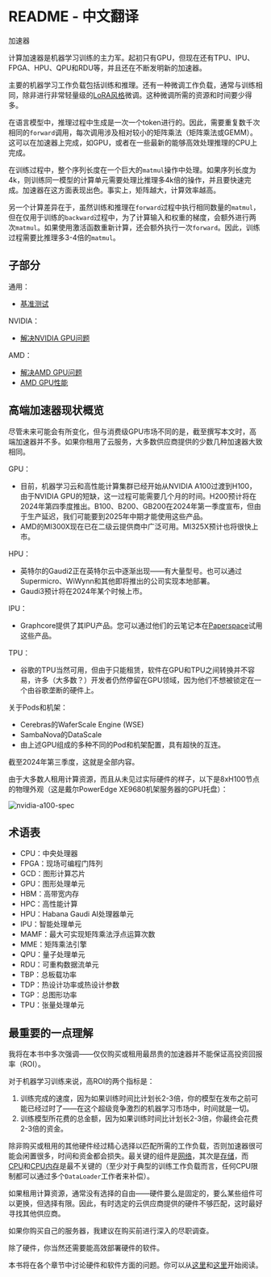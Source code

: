 # README - 中文翻译

加速器

计算加速器是机器学习训练的主力军。起初只有GPU，但现在还有TPU、IPU、FPGA、HPU、QPU和RDU等，并且还在不断发明新的加速器。

主要的机器学习工作负载包括训练和推理。还有一种微调工作负载，通常与训练相同，除非进行非常轻量级的[LoRA风格](https://arxiv.org/abs/2106.09685)微调。这种微调所需的资源和时间要少得多。

在语言模型中，推理过程中生成是一次一个token进行的。因此，需要重复数千次相同的`forward`调用，每次调用涉及相对较小的矩阵乘法（矩阵乘法或GEMM）。这可以在加速器上完成，如GPU，或者在一些最新的能够高效处理推理的CPU上完成。

在训练过程中，整个序列长度在一个巨大的`matmul`操作中处理。如果序列长度为4k，则训练同一模型的计算单元需要处理比推理多4k倍的操作，并且要快速完成。加速器在这方面表现出色。事实上，矩阵越大，计算效率越高。

另一个计算差异在于，虽然训练和推理在`forward`过程中执行相同数量的`matmul`，但在仅用于训练的`backward`过程中，为了计算输入和权重的梯度，会额外进行两次`matmul`。如果使用激活函数重新计算，还会额外执行一次`forward`。因此，训练过程需要比推理多3-4倍的`matmul`。

## 子部分

通用：
- [基准测试](benchmarks)

NVIDIA：
- [解决NVIDIA GPU问题](nvidia/debug.md)

AMD：
- [解决AMD GPU问题](amd/debug.md)
- [AMD GPU性能](amd/performance.md)

## 高端加速器现状概览

尽管未来可能会有所变化，但与消费级GPU市场不同的是，截至撰写本文时，高端加速器并不多。如果你租用了云服务，大多数供应商提供的少数几种加速器大致相同。

GPU：
- 目前，机器学习云和高性能计算集群已经开始从NVIDIA A100过渡到H100，由于NVIDIA GPU的短缺，这一过程可能需要几个月的时间。H200预计将在2024年第四季度推出。B100、B200、GB200在2024年第一季度宣布，但由于生产延迟，我们可能要到2025年中期才能使用这些产品。
- AMD的MI300X现在已在二级云提供商中广泛可用。MI325X预计也将很快上市。

HPU：
- 英特尔的Gaudi2正在英特尔云中逐渐出现——有大量型号。也可以通过Supermicro、WiWynn和其他即将推出的公司实现本地部署。
- Gaudi3预计将在2024年某个时候上市。

IPU：
- Graphcore提供了其IPU产品。您可以通过他们的云笔记本在[Paperspace](https://www.paperspace.com/graphcore)试用这些产品。

TPU：
- 谷歌的TPU当然可用，但由于只能租赁，软件在GPU和TPU之间转换并不容易，许多（大多数？）开发者仍然停留在GPU领域，因为他们不想被锁定在一个由谷歌垄断的硬件上。

关于Pods和机架：
- Cerebras的WaferScale Engine (WSE)
- SambaNova的DataScale
- 由上述GPU组成的多种不同的Pod和机架配置，具有超快的互连。

截至2024年第三季度，这就是全部内容。

由于大多数人租用计算资源，而且从未见过实际硬件的样子，以下是8xH100节点的物理外观（这是戴尔PowerEdge XE9680机架服务器的GPU托盘）：

![nvidia-a100-spec](images/8x-H100-node-Dell-PowerEdge-XE9680.png)

## 术语表

- CPU：中央处理器
- FPGA：现场可编程门阵列
- GCD：图形计算芯片
- GPU：图形处理单元
- HBM：高带宽内存
- HPC：高性能计算
- HPU：Habana Gaudi AI处理器单元
- IPU：智能处理单元
- MAMF：最大可实现矩阵乘法浮点运算次数
- MME：矩阵乘法引擎
- QPU：量子处理单元
- RDU：可重构数据流单元
- TBP：总板载功率
- TDP：热设计功率或热设计参数
- TGP：总图形功率
- TPU：张量处理单元

## 最重要的一点理解

我将在本书中多次强调——仅仅购买或租用最昂贵的加速器并不能保证高投资回报率（ROI）。

对于机器学习训练来说，高ROI的两个指标是：
1. 训练完成的速度，因为如果训练时间比计划长2-3倍，你的模型在发布之前可能已经过时了——在这个超级竞争激烈的机器学习市场中，时间就是一切。
2. 训练模型所花费的总金额，因为如果训练时间比计划长2-3倍，你最终会花费2-3倍的资金。

除非购买或租用的其他硬件经过精心选择以匹配所需的工作负载，否则加速器很可能会闲置很多，时间和资金都会损失。最关键的组件是[网络](../../network)，其次是[存储](../../storage)，而[CPU](../cpu)和[CPU内存](../cpu-memory)是最不关键的（至少对于典型的训练工作负载而言，任何CPU限制都可以通过多个`DataLoader`工作者来补偿）。

如果租用计算资源，通常没有选择的自由——硬件要么是固定的，要么某些组件可以更换，但选择有限。因此，有时选定的云供应商提供的硬件不够匹配，这时最好寻找其他供应商。

如果你购买自己的服务器，我建议在购买前进行深入的尽职调查。

除了硬件，你当然还需要能高效部署硬件的软件。

本书将在各个章节中讨论硬件和软件方面的问题。你可以从[这里](../../training/performance)和[这里](../../training/model-parallelism)开始阅读。